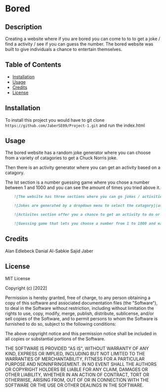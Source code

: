 # Bored

## Description

Creating a website where if you are bored you can come to to to get a joke / find a activity / see if you can guess the number. The bored website was built to give individuals a chance to entertain themselves.  

## Table of Contents

- [Installation](#installation)
- [Usage](#usage)
- [Credits](#credits)
- [License](#license)

## Installation

To install this project you would have to git clone `https://github.com/JaberSE09/Project-1.git` and run the index.html

## Usage

The bored website has a random joke generator where you can choose from a variety of catagories to get a Chuck Norris joke.

Then there is an activity generator where you can get an activity based on a catagory.

The lst section is a number guessing game where you chose a number between 1 and 1000 and you can see the amount of times you tried above it.

```md
    ![The website has three sections where you can go jokes / activities  / guessing game with a nav bar to get to each section](assets/images/fullpage.png)
```

```md
    ![Jokes are generated by a dropdown menu to select the catagory](assets/images/jokes.png)
```
  
```md
    ![Activites section offer you a chance to get an activity to do or choose one by catagory](assets/images/activity.png)
```

```md
    ![Guessing game that lets you choose a number from 1 to 1000 and each time is counted](assets/images/quessing.png)
```


## Credits

Alan Edlebeck
Danial Al-Sabkie
Sajid Jaber

## License

MIT License

Copyright (c) [2022]

Permission is hereby granted, free of charge, to any person obtaining a copy
of this software and associated documentation files (the "Software"), to deal
in the Software without restriction, including without limitation the rights
to use, copy, modify, merge, publish, distribute, sublicense, and/or sell
copies of the Software, and to permit persons to whom the Software is
furnished to do so, subject to the following conditions:

The above copyright notice and this permission notice shall be included in all
copies or substantial portions of the Software.

THE SOFTWARE IS PROVIDED "AS IS", WITHOUT WARRANTY OF ANY KIND, EXPRESS OR
IMPLIED, INCLUDING BUT NOT LIMITED TO THE WARRANTIES OF MERCHANTABILITY,
FITNESS FOR A PARTICULAR PURPOSE AND NONINFRINGEMENT. IN NO EVENT SHALL THE
AUTHORS OR COPYRIGHT HOLDERS BE LIABLE FOR ANY CLAIM, DAMAGES OR OTHER
LIABILITY, WHETHER IN AN ACTION OF CONTRACT, TORT OR OTHERWISE, ARISING FROM,
OUT OF OR IN CONNECTION WITH THE SOFTWARE OR THE USE OR OTHER DEALINGS IN THE
SOFTWARE.
